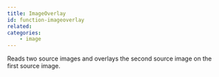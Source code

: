 ```yaml
---
title: ImageOverlay
id: function-imageoverlay
related:
categories:
    - image
---
```


Reads two source images and overlays the second source image on the first source image.